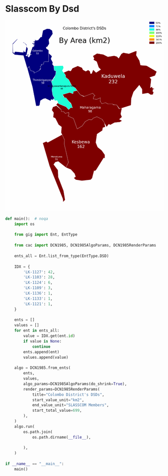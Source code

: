 # Slasscom By Dsd

<p  align="center">
    <img src="https://raw.githubusercontent.com/nuuuwan/continuous_area_cartograms/main/examples/slasscom_by_dsd/output/animated.gif" alt="alt" />
</p>

```python
def main():  # noqa
    import os

    from gig import Ent, EntType

    from cac import DCN1985, DCN1985AlgoParams, DCN1985RenderParams

    ents_all = Ent.list_from_type(EntType.DSD)

    IDX = {
        'LK-1127': 42,
        'LK-1103': 28,
        'LK-1124': 6,
        'LK-1109': 3,
        'LK-1136': 1,
        'LK-1133': 1,
        'LK-1121': 1,
    }

    ents = []
    values = []
    for ent in ents_all:
        value = IDX.get(ent.id)
        if value is None:
            continue
        ents.append(ent)
        values.append(value)

    algo = DCN1985.from_ents(
        ents,
        values,
        algo_params=DCN1985AlgoParams(do_shrink=True),
        render_params=DCN1985RenderParams(
            title="Colombo District's DSDs",
            start_value_unit="km2",
            end_value_unit="SLASSCOM Members",
            start_total_value=699,
        ),
    )
    algo.run(
        os.path.join(
            os.path.dirname(__file__),
            
        ),
    )

if __name__ == "__main__":
    main()

```
